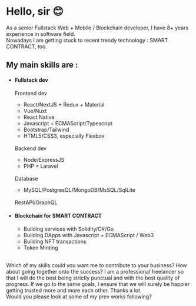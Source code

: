 <h1>Hello, sir 😊</h1>
As a senior Fullstack Web + Mobile / Blockchain developer, I have 8+ years experience in software field.
<br>
Nowadays I am getting stuck to recent trendy technology : SMART CONTRACT, too.
<h2>My main skills are :</h2>
<ul>
  <li>
    <h4>Fullstack dev</h4>
    Frontend dev
  </li>
  <ul>
    <li>React/NextJS + Redux + Material</li>
    <li>Vue/Nuxt</li>
    <li>React Native</li>
    <li>Javascript + ECMAScript/Typescript</li>
    <li>Bootstrap/Tailwind</li>
    <li>HTML5/CSS3, especially Flexbox</li>
  </ul>
  <br>
  Backend dev
  <ul>
    <li>Node/ExpressJS</li>
    <li>PHP + Laravel</li>
  </ul> 
  <br>
  Database
  <ul>
    <li>MySQL/PostgresQL/MongoDB/MsSQL/SqlLite</li>
  </ul>
  <br>
  RestAPI/GraphQL
  <li>
    <h4>Blockchain for SMART CONTRACT</h4>
  </li>
  <ul>
    <li>Building services with Solidity/C#/Go</li>
    <li>Building DApps with Javascript + ECMAScript / Web3</li>
    <li>Building NFT transactions</li>
    <li>Token Minting</li>
  </ul>
 </ul>
 <br>
Which of my skills could you want  me to contribute to your business? How about going together onto the success?
I am a professional freelancer so that I will do the best being strictly punctual and with the best quality of progress. If we go to the same goals, I ensure that we will surely be happier getting trusted more and more each other.
Thanks a lot.
<br>
Would you please look at some of my prev works following?
